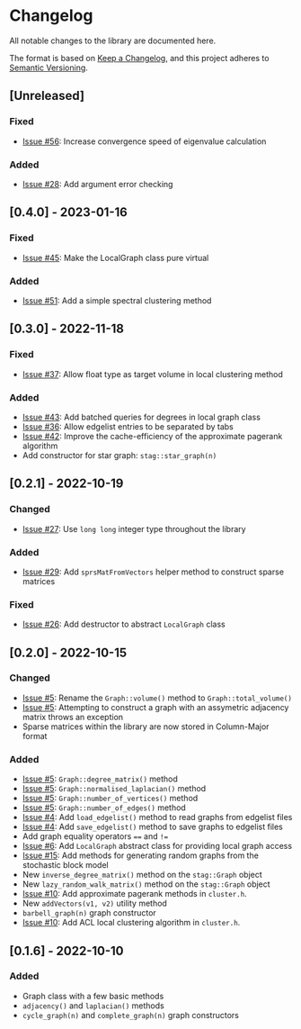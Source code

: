 # Changelog
All notable changes to the library are documented here.

The format is based on [Keep a Changelog](https://keepachangelog.com/en/1.0.0/),
and this project adheres to [Semantic Versioning](https://semver.org/spec/v2.0.0.html).

## [Unreleased]

### Fixed
- [Issue #56](https://github.com/staglibrary/stag/issues/56): Increase convergence speed of eigenvalue calculation

### Added
- [Issue #28](https://github.com/staglibrary/stag/issues/28): Add argument error checking

## [0.4.0] - 2023-01-16
### Fixed
- [Issue #45](https://github.com/staglibrary/stag/issues/45): Make the LocalGraph class pure virtual

### Added
- [Issue #51](https://github.com/staglibrary/stag/issues/51): Add a simple spectral clustering method

## [0.3.0] - 2022-11-18
### Fixed
- [Issue #37](https://github.com/staglibrary/stag/issues/37): Allow float type as target volume in local clustering method

### Added
- [Issue #43](https://github.com/staglibrary/stag/issues/43): Add batched queries for degrees in local graph class
- [Issue #36](https://github.com/staglibrary/stag/issues/36): Allow edgelist entries to be separated by tabs
- [Issue #42](https://github.com/staglibrary/stag/issues/42): Improve the cache-efficiency of the approximate pagerank algorithm
- Add constructor for star graph: `stag::star_graph(n)`

## [0.2.1] - 2022-10-19
### Changed
- [Issue #27](https://github.com/staglibrary/stag/issues/27): Use `long long` integer type throughout the library

### Added
- [Issue #29](https://github.com/staglibrary/stag/issues/29): Add `sprsMatFromVectors` helper method to construct sparse matrices

### Fixed
- [Issue #26](https://github.com/staglibrary/stag/issues/26): Add destructor to abstract `LocalGraph` class

## [0.2.0] - 2022-10-15
### Changed
- [Issue #5](https://github.com/staglibrary/stag/issues/5): Rename the `Graph::volume()` method to `Graph::total_volume()`
- [Issue #5](https://github.com/staglibrary/stag/issues/5): Attempting to construct a graph with an assymetric adjacency matrix
throws an exception
- Sparse matrices within the library are now stored in Column-Major format

### Added
- [Issue #5](https://github.com/staglibrary/stag/issues/5): `Graph::degree_matrix()` method
- [Issue #5](https://github.com/staglibrary/stag/issues/5): `Graph::normalised_laplacian()` method
- [Issue #5](https://github.com/staglibrary/stag/issues/5): `Graph::number_of_vertices()` method
- [Issue #5](https://github.com/staglibrary/stag/issues/5): `Graph::number_of_edges()` method
- [Issue #4](https://github.com/staglibrary/stag/issues/4): Add `load_edgelist()` method to read graphs from edgelist files
- [Issue #4](https://github.com/staglibrary/stag/issues/4): Add `save_edgelist()` method to save graphs to edgelist files
- Add graph equality operators `==` and `!=`
- [Issue #6](https://github.com/staglibrary/stag/issues/6): Add `LocalGraph` abstract class for providing local graph access
- [Issue #15](https://github.com/staglibrary/stag/issues/15): Add methods for generating random graphs from the stochastic
block model
- New `inverse_degree_matrix()` method on the `stag::Graph` object
- New `lazy_random_walk_matrix()` method on the `stag::Graph` object
- [Issue #10](https://github.com/staglibrary/stag/issues/10): Add approximate pagerank methods in `cluster.h`.
- New `addVectors(v1, v2)` utility method
- `barbell_graph(n)` graph constructor
- [Issue #10](https://github.com/staglibrary/stag/issues/10): Add ACL local clustering algorithm in `cluster.h`.

## [0.1.6] - 2022-10-10
### Added
- Graph class with a few basic methods
- `adjacency()` and `laplacian()` methods
- `cycle_graph(n)` and `complete_graph(n)` graph constructors